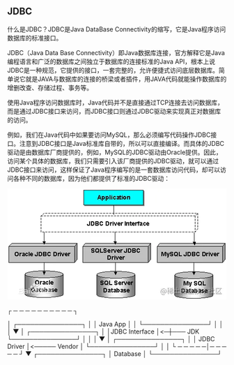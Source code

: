
## JDBC

什么是JDBC？JDBC是Java DataBase Connectivity的缩写，它是Java程序访问数据库的标准接口。

JDBC（Java Data Base Connectivity）即Java数据库连接，官方解释它是Java编程语言和广泛的数据库之间独立于数据库的连接标准的Java API，根本上说JDBC是一种规范，它提供的接口，一套完整的，允许便捷式访问底层数据库。简单说它就是JAVA与数据库的连接的桥梁或者插件，用JAVA代码就能操作数据库的增删改查、存储过程、事务等。

使用Java程序访问数据库时，Java代码并不是直接通过TCP连接去访问数据库，而是通过JDBC接口来访问，而JDBC接口则通过JDBC驱动来实现真正对数据库的访问。

例如，我们在Java代码中如果要访问MySQL，那么必须编写代码操作JDBC接口。注意到JDBC接口是Java标准库自带的，所以可以直接编译。而具体的JDBC驱动是由数据库厂商提供的，例如，MySQL的JDBC驱动由Oracle提供。因此，访问某个具体的数据库，我们只需要引入该厂商提供的JDBC驱动，就可以通过JDBC接口来访问，这样保证了Java程序编写的是一套数据库访问代码，却可以访问各种不同的数据库，因为他们都提供了标准的JDBC驱动：

![](./assets/jdbc_1.awebp)


┌ ─ ─ ─ ─ ─ ─ ─ ─ ─ ─ ┐

│  ┌───────────────┐  │
   │   Java App    │
│  └───────────────┘  │
           │
│          ▼          │
   ┌───────────────┐
│  │JDBC Interface │<─┼─── JDK
   └───────────────┘
│          │          │
           ▼
│  ┌───────────────┐  │
   │  JDBC Driver  │<───── Vendor
│  └───────────────┘  │
           │
└ ─ ─ ─ ─ ─│─ ─ ─ ─ ─ ┘
           ▼
   ┌───────────────┐
   │   Database    │
   └───────────────┘

